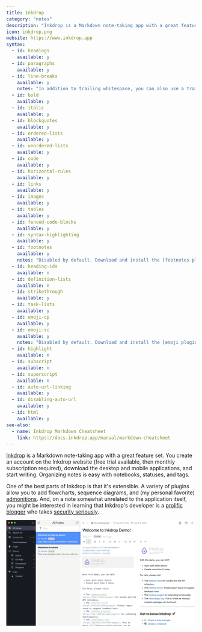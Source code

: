 ```yaml
---
title: Inkdrop
category: "notes"
description: "Inkdrop is a Markdown note-taking app with a great feature set."
icon: inkdrop.png
website: https://www.inkdrop.app
syntax:
  - id: headings
    available: y
  - id: paragraphs
    available: y
  - id: line-breaks
    available: y
    notes: "In addition to trailing whitespace, you can also use a trailing backslash to achieve the same result."
  - id: bold
    available: y
  - id: italic
    available: y
  - id: blockquotes
    available: y
  - id: ordered-lists
    available: y
  - id: unordered-lists
    available: y
  - id: code
    available: y
  - id: horizontal-rules
    available: y
  - id: links
    available: y
  - id: images
    available: y
  - id: tables
    available: y
  - id: fenced-code-blocks
    available: y
  - id: syntax-highlighting
    available: y
  - id: footnotes
    available: y
    notes: "Disabled by default. Download and install the [footnotes plugin](https://github.com/inkdropapp/inkdrop-footnotes) to enable."
  - id: heading-ids
    available: n
  - id: definition-lists
    available: n
  - id: strikethrough
    available: y
  - id: task-lists
    available: y
  - id: emoji-cp
    available: y
  - id: emoji-sc
    available: y
    notes: "Disabled by default. Download and install the [emoji plugin](https://github.com/inkdropapp/inkdrop-markdown-emoji) to enable."
  - id: highlight
    available: n
  - id: subscript
    available: n
  - id: superscript
    available: n
  - id: auto-url-linking
    available: y
  - id: disabling-auto-url
    available: y
  - id: html
    available: y
see-also:
  - name: Inkdrop Markdown Cheatsheet
    link: https://docs.inkdrop.app/manual/markdown-cheatsheet
---
```


[Inkdrop](https://www.inkdrop.app) is a Markdown note-taking app with a great feature set. You create an account on the Inkdrop website (free trial available, then monthly subscription required), download the desktop and mobile applications, and start writing. Organizing notes is easy with notebooks, statuses, and tags.

One of the best parts of Inkdrop is that it's extensible. A variety of plugins allow you to add flowcharts, sequence diagrams, and (my personal favorite) [admonitions](https://github.com/libeanim/inkdrop-admonition). And, on a note somewhat unrelated to the application itself, you might be interested in learning that Inkdrop's developer is a [prolific blogger](https://blog.inkdrop.info/) who takes [security seriously](https://docs.inkdrop.app/security).

![Inkdrop Markdown application](../assets/images/tools/inkdrop.png)

